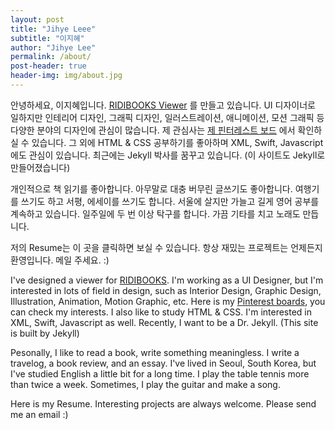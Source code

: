 ```yaml
---
layout: post
title: "Jihye Leee"
subtitle: "이지혜"
author: "Jihye Lee"
permalink: /about/
post-header: true
header-img: img/about.jpg
---
```


안녕하세요, 이지혜입니다. [RIDIBOOKS Viewer](https://ridibooks.com/support/app/download) 를 만들고 있습니다. UI 디자이너로 일하지만 인테리어 디자인, 그래픽 디자인, 일러스트레이션, 애니메이션, 모션 그래픽 등 다양한 분야의 디자인에 관심이 많습니다. 제 관심사는 [제 핀터레스트 보드](https://www.pinterest.co.kr/iamleejihye/) 에서 확인하실 수 있습니다. 그 외에 HTML & CSS 공부하기를 좋아하며 XML, Swift, Javascript에도 관심이 있습니다. 최근에는 Jekyll 박사를 꿈꾸고 있습니다. (이 사이트도 Jekyll로 만들어졌습니다)

개인적으로 책 읽기를 좋아합니다. 아무말로 대충 버무린 글쓰기도 좋아합니다. 여행기를 쓰기도 하고 서평, 에세이를 쓰기도 합니다. 서울에 살지만 가늘고 길게 영어 공부를 계속하고 있습니다. 일주일에 두 번 이상 탁구를 합니다. 가끔 기타를 치고 노래도 만듭니다.

저의 Resume는 이 곳을 클릭하면 보실 수 있습니다. 항상 재밌는 프로젝트는 언제든지 환영입니다. 메일 주세요. :)

I've designed a viewer for [RIDIBOOKS](https://ridibooks.com/support/app/download). I'm working as a UI Designer, but I'm interested in lots of field in design, such as Interior Design, Graphic Design, Illustration, Animation, Motion Graphic, etc. Here is my [Pinterest boards](https://www.pinterest.co.kr/iamleejihye/), you can check my interests. I also like to study HTML & CSS. I'm interested in  XML, Swift, Javascript as well. Recently, I want to be a Dr. Jekyll. (This site is built by Jekyll)

Pesonally, I like to read a book, write something meaningless. I write a travelog, a book review, and an essay. I've lived in Seoul, South Korea, but I've studied English a little bit for a long time. I play the table tennis more than twice a week. Sometimes, I play the guitar and make a song.

Here is my Resume. Interesting projects are always welcome. Please send me an email :) 
